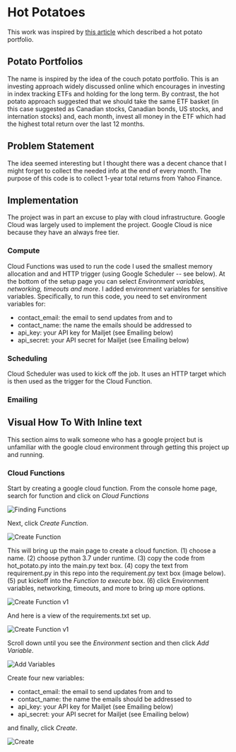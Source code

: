 # Hot Potatoes
This work was inspired by [this article](https://www.theglobeandmail.com/investing/markets/etfs/article-hot-vs-passive-potato-portfolios-which-delivers-the-best-return/) which described a hot potato portfolio.
## Potato Portfolios
The name is inspired by the idea of the couch potato portfolio. This is an investing approach widely discussed online which encourages in investing in index tracking ETFs and holding for the long term. By contrast, the hot potato approach suggested that we should take the same ETF basket (in this case suggested as Canadian stocks, Canadian bonds, US stocks, and internation stocks) and, each month, invest all money in the ETF which had the highest total return over the last 12 months.
## Problem Statement
The idea seemed interesting but I thought there was a decent chance that I might forget to collect the needed info at the end of every month. The purpose of this code is to collect 1-year total returns from Yahoo Finance.
## Implementation
The project was in part an excuse to play with cloud infrastructure. Google Cloud was largely used to implement the project. Google Cloud is nice because they have an always free tier.
### Compute
Cloud Functions was used to run the code I used the smallest memory allocation and and HTTP trigger (using Google Scheduler -- see below). At the bottom of the setup page you can select _Environment variables, networking, timeouts and more_. I added environment variables for sensitive variables. Specifically, to run this code, you need to set environment variables for:
* contact_email: the email to send updates from and to
* contact_name: the name the emails should be addressed to
* api_key: your API key for Mailjet (see Emailing below)
* api_secret: your API secret for Mailjet (see Emailing below)
### Scheduling
Cloud Scheduler was used to kick off the job. It uses an HTTP target which is then used as the trigger for the Cloud Function.
### Emailing

## Visual How To With Inline text

This section aims to walk someone who has a google project but is unfamiliar with the google cloud environment through getting this project up and running.

### Cloud Functions

Start by creating a google cloud function. From the console home page, search for function and click on *Cloud Functions*

![Finding Functions](https://github.com/fritzel56/hot-potatoes/blob/implementation/images/go-to-cloud-functions.png)

Next, click *Create Function*.

![Create Function](https://github.com/fritzel56/hot-potatoes/blob/implementation/images/click-create-function.png)

This will bring up the main page to create a cloud function. (1) choose a name. (2) choose python 3.7 under runtime. (3) copy the code from hot_potato.py into the main.py text box. (4) copy the text from requirement.py in this repo into the requirement.py text box (image below). (5) put kickoff into the *Function to execute* box. (6) click Environment variables, networking, timeouts, and more to bring up more options.

![Create Function v1](https://github.com/fritzel56/hot-potatoes/blob/implementation/images/create-function.png)

And here is a view of the requirements.txt set up.

![Create Function v1](https://github.com/fritzel56/hot-potatoes/blob/implementation/images/requirements.png)

Scroll down until you see the *Environment* section and then click *Add Variable*.

![Add Variables](https://github.com/fritzel56/hot-potatoes/blob/implementation/images/add-variable.png)

Create four new variables: 
* contact_email: the email to send updates from and to
* contact_name: the name the emails should be addressed to
* api_key: your API key for Mailjet (see Emailing below)
* api_secret: your API secret for Mailjet (see Emailing below)

and finally, click *Create*.

![Create](https://github.com/fritzel56/hot-potatoes/blob/implementation/images/fill-variables-and-create.png)
